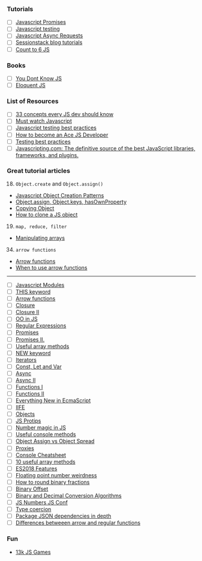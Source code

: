 ### Tutorials
- [ ] [Javascript Promises](https://www.udacity.com/course/javascript-promises--ud898)
- [ ] [Javascript testing](https://www.udacity.com/course/javascript-testing--ud549)
- [ ] [Javascript Async Requests](https://www.udacity.com/course/asynchronous-javascript-requests--ud109)
- [ ] [Sessionstack blog tutorials](https://blog.sessionstack.com/tagged/tutorial)
- [ ] [Count to 6 JS](https://github.com/domenic/count-to-6)

### Books
 - [ ] [You Dont Know JS](https://github.com/getify/You-Dont-Know-JS)
 - [ ] [Eloquent JS](https://eloquentjavascript.net/)
 
### List of Resources
 - [ ] [33 concepts every JS dev should know](https://github.com/leonardomso/33-js-concepts#readme)
 - [ ] [Must watch Javascript](https://github.com/AllThingsSmitty/must-watch-javascript)
 - [ ] [Javascript testing best practices](https://github.com/goldbergyoni/javascript-testing-best-practices#section-0%EF%B8%8F%E2%83%A3-the-golden-rule)
 - [ ] [How to become an Ace JS Developer](https://codeburst.io/things-you-need-to-know-to-become-an-ace-javascript-developer-aa703397268d)
 - [ ] [Testing best practices](https://github.com/goldbergyoni/javascript-testing-best-practices#section-0%EF%B8%8F%E2%83%A3-the-golden-rule)
 - [ ] [Javascripting.com: The definitive source of the best
JavaScript libraries, frameworks, and plugins.](https://www.javascripting.com/)
 
 ### Great tutorial articles
 
 18. `Object.create` and `Object.assign()`
 - [Javascript Object Creation Patterns](https://www.sitepoint.com/javascript-object-creation-patterns-best-practises/)
 - [Object.assign, Object.keys, hasOwnProperty](https://alligator.io/js/dealing-with-objects/)
 - [Copying Object](https://scotch.io/bar-talk/copying-objects-in-javascript)
 - [How to clone a JS object](https://flaviocopes.com/how-to-clone-javascript-object/) 
 
 19. `map, reduce, filter`
 - [Manipulating arrays](https://www.freecodecamp.org/news/manipulating-arrays-in-javascript/)
 
 34. `arrow functions`
 - [Arrow functions](https://codeburst.io/javascript-learn-understand-arrow-functions-fe2083533946)
 - [When to use arrow functions](https://www.freecodecamp.org/news/when-and-why-you-should-use-es6-arrow-functions-and-when-you-shouldnt-3d851d7f0b26/)
 
 ---
 
 - [ ] [Javascript Modules](https://tylermcginnis.com/javascript-modules-iifes-commonjs-esmodules/)
 - [ ] [THIS keyword](https://codeburst.io/javascript-the-keyword-this-for-beginners-fb5238d99f85)
 - [ ] [Arrow functions](https://codeburst.io/javascript-arrow-functions-for-beginners-926947fc0cdc)
 - [ ] [Closure](https://www.freecodecamp.org/news/whats-a-javascript-closure-in-plain-english-please-6a1fc1d2ff1c/)
 - [ ] [Closure II](https://medium.com/dailyjs/i-never-understood-javascript-closures-9663703368e8)
 - [ ] [OO in JS](https://codeburst.io/object-oriented-programming-in-javascript-51b2bdfdfe9f)
 - [ ] [Regular Expressions](https://www.freecodecamp.org/news/a-quick-and-simple-guide-to-javascript-regular-expressions-48b46a68df29/)
 - [ ] [Promises](https://codeburst.io/a-simple-guide-to-es6-promises-d71bacd2e13a)
 - [ ] [Promises II.](https://medium.com/dailyjs/asynchronous-adventures-in-javascript-promises-1e0da27a3b4)
 - [ ] [Useful array methods](https://medium.com/learning-new-stuff/5-array-methods-all-javascript-beginners-should-know-48b5795d77f8)
 - [ ] [NEW keyword](https://www.freecodecamp.org/news/demystifying-javascripts-new-keyword-874df126184c/)
 - [ ] [Iterators](https://codeburst.io/a-simple-guide-to-es6-iterators-in-javascript-with-examples-189d052c3d8e)
 - [ ] [Const, Let and Var](https://codeburst.io/const-let-and-var-which-and-when-541a2721c18)
 - [ ] [Async](https://blog.usebutton.com/demystifying-async-programming-in-javascript)
 - [ ] [Async II](https://academind.com/learn/javascript/callbacks-vs-promises-vs-rxjs-vs-async-awaits/)
 - [ ] [Functions I](https://medium.com/dailyjs/functional-js-1-introduction-7908bfe5ef8d)
 - [ ] [Functions II](https://medium.com/dailyjs/functional-js-2-functions-duh-70bf22f87bb8)
 - [ ] [Everything New in EcmaScript](https://www.freecodecamp.org/news/here-are-examples-of-everything-new-in-ecmascript-2016-2017-and-2018-d52fa3b5a70e/)
 - [ ] [IIFE](https://medium.com/@vvkchandra/essential-javascript-mastering-immediately-invoked-function-expressions-67791338ddc6)
 - [ ] [Objects](https://blog.bitsrc.io/the-chronicles-of-javascript-objects-2d6b9205cd66)
 - [ ] [JS Protips](https://hackernoon.com/16-javascript-protips-2020-edition-n7et32dd?source=rss)
 - [ ] [Number magic in JS](https://www.youtube.com/watch?v=wPBjd-vb9eI)
 - [ ] [Useful console methods](https://levelup.gitconnected.com/moving-beyond-console-log-8-console-methods-you-should-use-when-debugging-javascript-and-node-25f6ac840ada)
 - [ ] [Object Assign vs Object Spread](https://thecodebarbarian.com/object-assign-vs-object-spread.html)
 - [ ] [Proxies](https://blog.logrocket.com/having-fun-with-es6-proxies/)
 - [ ] [Console Cheatsheet](https://levelup.gitconnected.com/console-cheat-sheet-for-javascript-developers-21f0c49604d4)
 - [ ] [10 useful array methods](https://dev.to/rebeccauranga/10-array-methods-you-should-know-nn5)
 - [ ] [ES2018 Features](https://css-tricks.com/new-es2018-features-every-javascript-developer-should-know/)
 - [ ] [Floating point number weirdness](https://medium.com/angular-in-depth/javascripts-number-type-8d59199db1b6)
 - [ ] [How to round binary fractions](https://medium.com/angular-in-depth/how-to-round-binary-fractions-625c8fa3a1af)
 - [ ] [Binary Offset](https://medium.com/angular-in-depth/the-mechanics-behind-exponent-bias-in-floating-point-9b3185083528)
 - [ ] [Binary and Decimal Conversion Algorithms](https://medium.com/angular-in-depth/the-simple-math-behind-decimal-binary-conversion-algorithms-d30c967c9724)
 - [ ] [JS Numbers JS Conf](https://www.youtube.com/watch?v=MqHDDtVYJRI)
 - [ ] [Type coercion](https://www.freecodecamp.org/news/js-type-coercion-explained-27ba3d9a2839/)
 - [ ] [Package JSON dependencies in depth](https://medium.com/better-programming/package-jsons-dependencies-in-depth-a1f0637a3129)
 - [ ] [Differences betweeen arrow and regular functions](https://dmitripavlutin.com/differences-between-arrow-and-regular-functions/)
 
 ### Fun
 
 - [13k JS Games](https://js13kgames.com/entries/2019)
 
